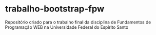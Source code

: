 # trabalho-bootstrap-fpw
Repositório criado para o trabalho final da disciplina de Fundamentos de Programação WEB na Universidade Federal do Espírito Santo
